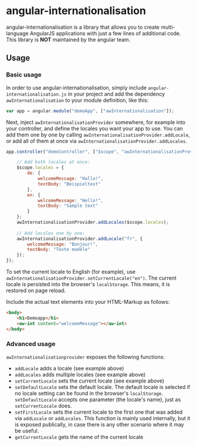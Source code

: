 # angular-internationalisation
angular-internationalisation is a library that allows you to create multi-language AngularJS applications with just a few lines of additional code. This library is **NOT** maintained by the angular team.

## Usage
### Basic usage
In order to use angular-internationalisation, simply include `angular-internationalisation.js` in your project and add the dependency `awInternationalisation` to your module definition, like this:
````javascript
var app = angular.module("demoApp", ["awInternationalisation"]);
````

Next, inject `awInternationalisationProvider` somewhere, for example into your controller, and define the locales you want your app to use. You can add them one by one by calling `awInternationalisationProvider.addLocale`, or add all of them at once via `awInternationalisationProvider.addLocales`.
````javascript
app.controller("demoController", ["$scope", "awInternationalisationProvider", function ($scope, awInternationalisationProvider) {

    // Add both locales at once:
    $scope.locales = {
        de: {
            welcomeMessage: "Hallo!",
            textBody: "Beispieltext"
        },
        en: {
            welcomeMessage: "Hello!",
            textBody: "Sample text"
        }
    };
    awInternationalisationProvider.addLocales($scope.locales);
    
    // Add locales one by one:
    awInternationalisationProvider.addLocale("fr", {
        welcomeMessage: "Bonjour!",
        textBody: "Texte modèle"
    });
});
````
To set the current locale to English (for example), use `awInternationalisationProvider.setCurrentLocale("en")`. The current locale is persisted into the browser's `localStorage`. This means, it is restored on page reload.

Include the actual text elements into your HTML-Markup as follows:
````html
<body>
    <h1>Demoapp</h1>
    <aw-int content="welcomeMessage"></aw-int>
</body>
````

### Advanced usage
`awInternationalisationprovider` exposes the following functions:

- `addLocale` adds a locale (see example above)
- `addLocales` adds multiple locales (see example above)
- `setCurrentLocale` sets the current locale (see example above)
- `setDefaultLocale` sets the default locale. The default locale is selected if no locale setting can be found in the browser's `localStorage`. `setDefaultLocale` accepts one parameter (the locale's name), just as `setCurrentLocale` does.
- `setFirstLocale` sets the current locale to the first one that was added via `addLocale` or `addLocales`. This function is mainly used internally, but it is exposed publically, in case there is any other scenario where it may be useful.
- `getCurrentLocale` gets the name of the current locale